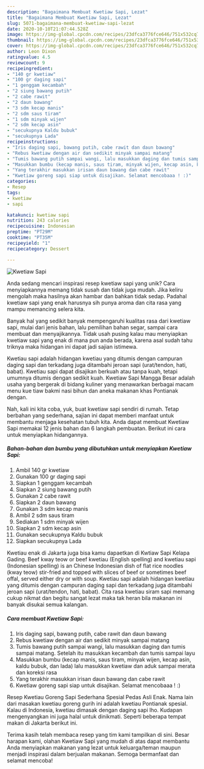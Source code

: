 ```yaml
---
description: "Bagaimana Membuat Kwetiaw Sapi, Lezat"
title: "Bagaimana Membuat Kwetiaw Sapi, Lezat"
slug: 5071-bagaimana-membuat-kwetiaw-sapi-lezat
date: 2020-10-10T21:07:44.528Z
image: https://img-global.cpcdn.com/recipes/23dfca3776fce646/751x532cq70/kwetiaw-sapi-foto-resep-utama.jpg
thumbnail: https://img-global.cpcdn.com/recipes/23dfca3776fce646/751x532cq70/kwetiaw-sapi-foto-resep-utama.jpg
cover: https://img-global.cpcdn.com/recipes/23dfca3776fce646/751x532cq70/kwetiaw-sapi-foto-resep-utama.jpg
author: Leon Dixon
ratingvalue: 4.5
reviewcount: 9
recipeingredient:
- "140 gr kwetiaw"
- "100 gr daging sapi"
- "1 genggam kecambah"
- "2 siung bawang putih"
- "2 cabe rawit"
- "2 daun bawang"
- "3 sdm kecap manis"
- "2 sdm saus tiram"
- "1 sdm minyak wijen"
- "2 sdm kecap asin"
- "secukupnya Kaldu bubuk"
- "secukupnya Lada"
recipeinstructions:
- "Iris daging sapi, bawang putih, cabe rawit dan daun bawang"
- "Rebus kwetiaw dengan air dan sedikit minyak sampai matang"
- "Tumis bawang putih sampai wangi, lalu masukkan daging dan tumis sampai matang. Setelah itu masukkan kecambah dan tumis sampai layu"
- "Masukkan bumbu (kecap manis, saus tiram, minyak wijen, kecap asin, kaldu bubuk, dan lada) lalu masukkan kwetiaw dan aduk sampai merata dan koreksi rasa"
- "Yang terakhir masukkan irisan daun bawang dan cabe rawit"
- "Kwetiaw goreng sapi siap untuk disajikan. Selamat mencobaaa ! :)"
categories:
- Resep
tags:
- kwetiaw
- sapi

katakunci: kwetiaw sapi 
nutrition: 243 calories
recipecuisine: Indonesian
preptime: "PT29M"
cooktime: "PT35M"
recipeyield: "1"
recipecategory: Dessert

---
```



![Kwetiaw Sapi](https://img-global.cpcdn.com/recipes/23dfca3776fce646/751x532cq70/kwetiaw-sapi-foto-resep-utama.jpg)

Anda sedang mencari inspirasi resep kwetiaw sapi yang unik? Cara menyiapkannya memang tidak susah dan tidak juga mudah. Jika keliru mengolah maka hasilnya akan hambar dan bahkan tidak sedap. Padahal kwetiaw sapi yang enak harusnya sih punya aroma dan cita rasa yang mampu memancing selera kita.

Banyak hal yang sedikit banyak mempengaruhi kualitas rasa dari kwetiaw sapi, mulai dari jenis bahan, lalu pemilihan bahan segar, sampai cara membuat dan menyajikannya. Tidak usah pusing kalau mau menyiapkan kwetiaw sapi yang enak di mana pun anda berada, karena asal sudah tahu triknya maka hidangan ini dapat jadi sajian istimewa.

Kwetiau sapi adalah hidangan kwetiau yang ditumis dengan campuran daging sapi dan terkadang juga ditambahi jeroan sapi (urat/tendon, hati, babat). Kwetiau sapi dapat disajikan berkuah atau tanpa kuah, tetapi umumnya ditumis dengan sedikit kuah. Kwetiaw Sapi Mangga Besar adalah usaha yang bergerak di bidang kuliner yang menawarkan berbagai macam menu kue tiaw bakmi nasi bihun dan aneka makanan khas Pontianak dengan.


Nah, kali ini kita coba, yuk, buat kwetiaw sapi sendiri di rumah. Tetap berbahan yang sederhana, sajian ini dapat memberi manfaat untuk membantu menjaga kesehatan tubuh kita. Anda dapat membuat Kwetiaw Sapi memakai 12 jenis bahan dan 6 langkah pembuatan. Berikut ini cara untuk menyiapkan hidangannya.

<!--inarticleads1-->

##### Bahan-bahan dan bumbu yang dibutuhkan untuk menyiapkan Kwetiaw Sapi:

1. Ambil 140 gr kwetiaw
1. Gunakan 100 gr daging sapi
1. Siapkan 1 genggam kecambah
1. Siapkan 2 siung bawang putih
1. Gunakan 2 cabe rawit
1. Siapkan 2 daun bawang
1. Gunakan 3 sdm kecap manis
1. Ambil 2 sdm saus tiram
1. Sediakan 1 sdm minyak wijen
1. Siapkan 2 sdm kecap asin
1. Gunakan secukupnya Kaldu bubuk
1. Siapkan secukupnya Lada


Kwetiau enak di Jakarta juga bisa kamu dapaetkan di Kwtiaw Sapi Kelapa Gading. Beef kway teow or beef kwetiau (English spelling) and kwetiau sapi (Indonesian spelling) is an Chinese Indonesian dish of flat rice noodles (kway teow) stir-fried and topped with slices of beef or sometimes beef offal, served either dry or with soup. Kwetiau sapi adalah hidangan kwetiau yang ditumis dengan campuran daging sapi dan terkadang juga ditambahi jeroan sapi (urat/tendon, hati, babat). Cita rasa kwetiau siram sapi memang cukup nikmat dan begitu sangat lezat maka tak heran bila makanan ini banyak disukai semua kalangan. 

<!--inarticleads2-->

##### Cara membuat Kwetiaw Sapi:

1. Iris daging sapi, bawang putih, cabe rawit dan daun bawang
1. Rebus kwetiaw dengan air dan sedikit minyak sampai matang
1. Tumis bawang putih sampai wangi, lalu masukkan daging dan tumis sampai matang. Setelah itu masukkan kecambah dan tumis sampai layu
1. Masukkan bumbu (kecap manis, saus tiram, minyak wijen, kecap asin, kaldu bubuk, dan lada) lalu masukkan kwetiaw dan aduk sampai merata dan koreksi rasa
1. Yang terakhir masukkan irisan daun bawang dan cabe rawit
1. Kwetiaw goreng sapi siap untuk disajikan. Selamat mencobaaa ! :)


Resep Kwetiau Goreng Sapi Sederhana Spesial Pedas Asli Enak. Nama lain dari masakan kwetiau goreng gurih ini adalah kwetiau Pontianak spesial. Kalau di Indonesia, kwetiau dimasak dengan daging sapi lho. Kudapan mengenyangkan ini juga halal untuk dinikmati. Seperti beberapa tempat makan di Jakarta berikut ini. 

Terima kasih telah membaca resep yang tim kami tampilkan di sini. Besar harapan kami, olahan Kwetiaw Sapi yang mudah di atas dapat membantu Anda menyiapkan makanan yang lezat untuk keluarga/teman maupun menjadi inspirasi dalam berjualan makanan. Semoga bermanfaat dan selamat mencoba!
